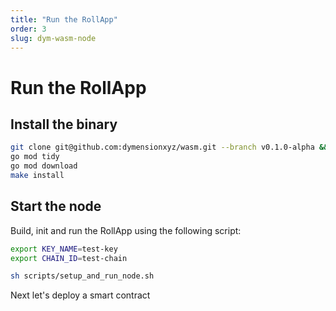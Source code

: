 ```yaml
---
title: "Run the RollApp"
order: 3
slug: dym-wasm-node
---
```


# Run the RollApp

## Install the binary

```sh
git clone git@github.com:dymensionxyz/wasm.git --branch v0.1.0-alpha && cd wasm
go mod tidy
go mod download
make install
```

## Start the node

Build, init and run the RollApp using the following script:

```sh
export KEY_NAME=test-key
export CHAIN_ID=test-chain

sh scripts/setup_and_run_node.sh
```

Next let's deploy a smart contract
